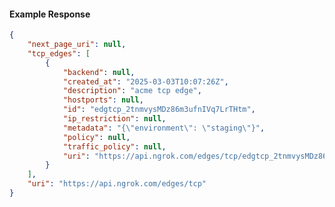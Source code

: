 <!-- Code generated for API Clients. DO NOT EDIT. -->

#### Example Response

```json
{
	"next_page_uri": null,
	"tcp_edges": [
		{
			"backend": null,
			"created_at": "2025-03-03T10:07:26Z",
			"description": "acme tcp edge",
			"hostports": null,
			"id": "edgtcp_2tnmvysMDz86m3ufnIVq7LrTHtm",
			"ip_restriction": null,
			"metadata": "{\"environment\": \"staging\"}",
			"policy": null,
			"traffic_policy": null,
			"uri": "https://api.ngrok.com/edges/tcp/edgtcp_2tnmvysMDz86m3ufnIVq7LrTHtm"
		}
	],
	"uri": "https://api.ngrok.com/edges/tcp"
}
```
